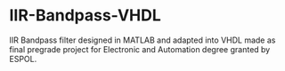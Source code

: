 # IIR-Bandpass-VHDL
IIR Bandpass filter designed in MATLAB and adapted into VHDL made as final pregrade project for Electronic and Automation degree granted by ESPOL.
